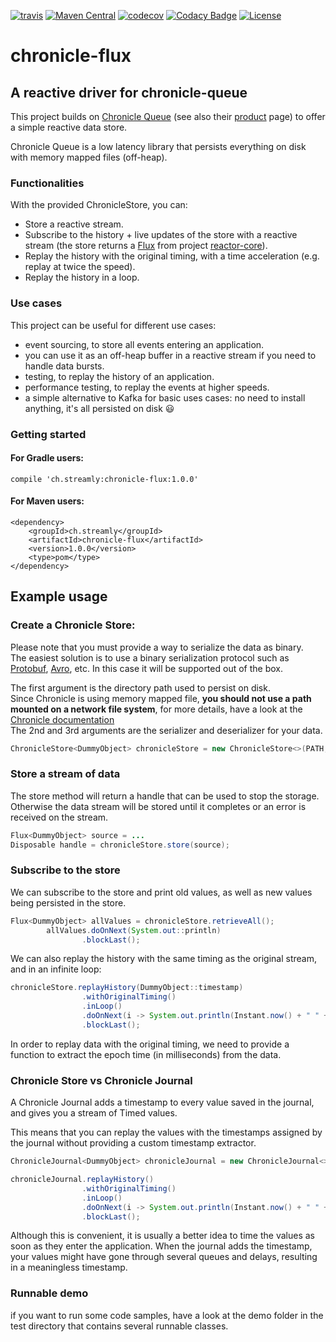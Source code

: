 


[![travis](https://travis-ci.org/matgabriel/chronicle-flux.svg?branch=master)](https://travis-ci.org/matgabriel/chronicle-flux/)
[![Maven Central](https://maven-badges.herokuapp.com/maven-central/ch.streamly/chronicle-flux/badge.svg)](http://repo1.maven.org/maven2/ch/streamly/chronicle-flux/)
[![codecov](https://codecov.io/gh/matgabriel/chronicle-flux/branch/master/graph/badge.svg)](https://codecov.io/gh/matgabriel/chronicle-flux)
[![Codacy Badge](https://api.codacy.com/project/badge/Grade/7ad90e1ea60742c2bdff2d3c00c94b4c)](https://www.codacy.com/project/matgabriel/chronicle-flux/dashboard?utm_source=github.com&amp;utm_medium=referral&amp;utm_content=matgabriel/chronicle-flux&amp;utm_campaign=Badge_Grade_Dashboard)
[![License](https://img.shields.io/badge/License-Apache%202.0-blue.svg)](https://opensource.org/licenses/Apache-2.0)

# chronicle-flux

## A reactive driver for chronicle-queue

This project builds on [Chronicle Queue](https://github.com/OpenHFT/Chronicle-Queue) (see also their [product](https://chronicle.software/products/queue/) page) to offer a simple reactive data store.

Chronicle Queue is a low latency library that persists everything on disk with memory mapped files (off-heap).

### Functionalities
With the provided ChronicleStore, you can:
- Store a reactive stream.
- Subscribe to the history + live updates of the store with a reactive stream (the store returns a [Flux](http://projectreactor.io/docs/core/release/reference/#flux) from project [reactor-core](https://github.com/reactor/reactor-core)).
- Replay the history with the original timing, with a time acceleration (e.g. replay at twice the speed).
- Replay the history in a loop.

### Use cases
This project can be useful for different use cases:
- event sourcing, to store all events entering an application.
- you can use it as an off-heap buffer in a reactive stream if you need to handle data bursts.
- testing, to replay the history of an application.
- performance testing, to replay the events at higher speeds.
- a simple alternative to Kafka for basic uses cases: no need to install anything, it's all persisted on disk :smiley:


### Getting started
#### For Gradle users:
```
compile 'ch.streamly:chronicle-flux:1.0.0'
```

#### For Maven users:
```
<dependency>
    <groupId>ch.streamly</groupId> 
    <artifactId>chronicle-flux</artifactId> 
    <version>1.0.0</version> 
    <type>pom</type> 
</dependency>
```

## Example usage


### Create a Chronicle Store:

Please note that you must provide a way to serialize the data as binary.  
The easiest solution is to use a binary serialization protocol such as [Protobuf](https://developers.google.com/protocol-buffers/), [Avro](https://avro.apache.org/docs/current/), etc. In this case it will be supported out of the box.  

The first argument is the directory path used to persist on disk.    
Since Chronicle is using memory mapped file, **you should not use a path mounted on a network file system**, for more details, have a look at the [Chronicle documentation](https://github.com/OpenHFT/Chronicle-Queue#chronicle-queue)    
The 2nd and 3rd arguments are the serializer and deserializer for your data.  

```java
ChronicleStore<DummyObject> chronicleStore = new ChronicleStore<>(PATH, DummyObject::toBinary, DummyObject::fromBinary);
```

### Store a stream of data

The store method will return a handle that can be used to stop the storage.  
Otherwise the data stream will be stored until it completes or an error is received on the stream.  

```java
Flux<DummyObject> source = ... 
Disposable handle = chronicleStore.store(source);
```

### Subscribe to the store

We can subscribe to the store and print old values, as well as new values being persisted in the store.  

```java
Flux<DummyObject> allValues = chronicleStore.retrieveAll();
        allValues.doOnNext(System.out::println)
                .blockLast();
```

We can also replay the history with the same timing as the original stream, and in an infinite loop:  

```java
chronicleStore.replayHistory(DummyObject::timestamp)
                .withOriginalTiming()
                .inLoop()
                .doOnNext(i -> System.out.println(Instant.now() + " " + i))
                .blockLast();
```

In order to replay data with the original timing, we need to provide a function to extract the epoch time (in milliseconds) from the data.  
  

### Chronicle Store vs Chronicle Journal

A Chronicle Journal adds a timestamp to every value saved in the journal, and gives you a stream of Timed values.

This means that you can replay the values with the timestamps assigned by the journal without providing a custom timestamp extractor.

```java
ChronicleJournal<DummyObject> chronicleJournal = new ChronicleJournal<>(PATH, DummyObject::toBinary, DummyObject::fromBinary);

chronicleJournal.replayHistory()
                .withOriginalTiming()
                .inLoop()
                .doOnNext(i -> System.out.println(Instant.now() + " " + i))
                .blockLast();

```

Although this is convenient, it is usually a better idea to time the values as soon as they enter the application. 
When the journal adds the timestamp, your values might have gone through several queues and delays, resulting in a meaningless timestamp.


 

### Runnable demo

if you want to run some code samples, have a look at the demo folder in the test directory that contains several runnable classes.



